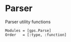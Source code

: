 # Parser

Parser utility functions

```@autodocs
Modules = [gps.Parse]
Order   = [:type, :function]
```
